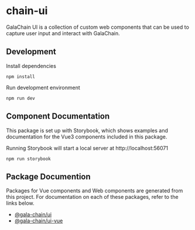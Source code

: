 # chain-ui

GalaChain UI is a collection of custom web components that can be used to capture user input and interact with GalaChain.

## Development

Install dependencies

```
npm install
```

Run development environment

```
npm run dev
```

## Component Documentation

This package is set up with Storybook, which shows examples and documentation for the Vue3 components included in this package.

Running Storybook will start a local server at http://localhost:56071

```
npm run storybook
```

## Package Documention

Packages for Vue components and Web components are generated from this project. For documentation on each of these packages, refer to the links below.

- [@gala-chain/ui](packages/galachain-ui/README.md)
- [@gala-chain/ui-vue]('packages/galachain-ui-vue/README.md')
